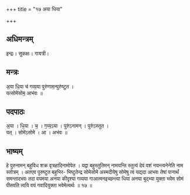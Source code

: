 +++
title = "१७ अया धिया"

+++
## अधिमन्त्रम्
इन्द्रः। सुकक्षः। गायत्री।

## मन्त्रः
अ॒या धि॒या च॑ गव्य॒या पुरु॑णाम॒न्पुरु॑ष्टुत ।  
यत्सोमे॑सोम॒ आभ॑वः ॥

## पदपाठः
अ॒या । धि॒या । च॒ । ग॒व्य॒ऽया । पुरु॑ऽनामन् । पुरु॑ऽस्तुत ।  
यत् । सोमे॑ऽसोमे । आ । अभ॑वः ॥

## भाष्यम्
हे पुरुनामन् बहुविध शक्र वृत्रहादिनामोपेत । यद्वा बहुस्तुतिमन् नामयन्ति स्तुत्यं देवं वशं नयन्त्यनेनेति नाम स्तोत्रम् । अतएव पुरुष्टुत बहुभिर- भिष्टुतेन्द्र सोमेसोमे अस्मदीयेषु सोमेषु त्वं यद्यदा आभवः तेषां पानार्थं समन्तादभवः तदा वयमया अनया कीदृश्या गव्यया गाआत्मनइच्छन्त्या धिया अनया बुद्भ्या युक्ता भवेम सोमं पीतवति त्वयि वयं गवादियुक्ता भवेमेत्यर्थः ॥ १७ ॥